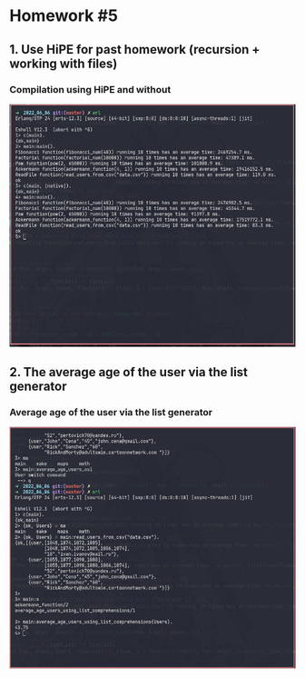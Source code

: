 # Homework #5   


## 1.  Use HiPE for past homework (recursion + working with files)

### Compilation using HiPE and without
![HiPE and without](_screenshots/2022-06-15_16-58.png)


## 2.  The average age of the user via the list generator

### Average age of the user via the list generator
![Average age via the list generator](_screenshots/2022-06-15_17-11.png)
